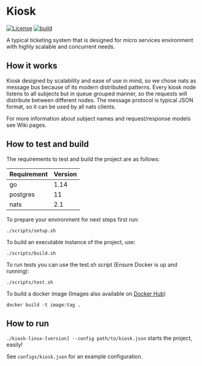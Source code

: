 # Kiosk
[![License](https://img.shields.io/badge/License-Apache%202.0-blue.svg)](https://opensource.org/licenses/Apache-2.0)
[![build](https://travis-ci.org/jibitters/kiosk.svg?branch=master)](https://travis-ci.org/jibitters/kiosk)

A typical ticketing system that is designed for micro services environment with highly scalable and concurrent needs.

## How it works
Kiosk designed by scalability and ease of use in mind, so we chose nats as message bus because of its modern distributed
patterns. Every kiosk node listens to all subjects but in queue grouped manner, so the requests will distribute between
different nodes. The message protocol is typical JSON format, so it can be used by all nats clients.

For more information about subject names and request/response models see Wiki pages.

## How to test and build
The requirements to test and build the project are as follows:

|Requirement    |Version|
|---            |---    |
|go             |1.14   |
|postgres       |11     |
|nats           |2.1    |

To prepare your environment for next steps first run:

`./scripts/setup.sh`

To build an executable instance of the project, use:

`./scripts/build.sh`

To run tests you can use the test.sh script (Ensure Docker is up and running):

`./scripts/test.sh`

To build a docker image (Images also available on [Docker Hub](https://hub.docker.com/r/jibitters/kiosk))

`docker build -t image:tag .`

## How to run
`./kiosk-linux-[version] --config path/to/kiosk.json` starts the project, easily!

See `configs/kiosk.json` for an example configuration.
